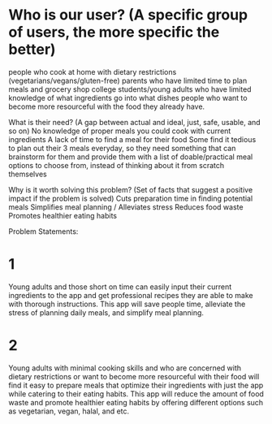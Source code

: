 # Who is our user? (A specific group of users, the more specific the better) 

people who cook at home with dietary restrictions (vegetarians/vegans/gluten-free) 
parents who have limited time to plan meals and grocery shop 
college students/young adults who have limited knowledge of what ingredients go into what dishes
people who want to become more resourceful with the food they already have.

What is their need? (A gap between actual and ideal, just, safe, usable, and so on) 
No knowledge of proper meals you could cook with current ingredients
A lack of time to find a meal for their food
Some find it tedious to plan out their 3 meals everyday, so they need something that can brainstorm for them and provide them with a list of doable/practical meal options to choose from, instead of thinking about it from scratch themselves 

Why is it worth solving this problem? (Set of facts that suggest a positive impact if the problem is solved)
Cuts preparation time in finding potential meals
Simplifies meal planning / Alleviates stress 
Reduces food waste 
Promotes healthier eating habits 


Problem Statements:

# 1

Young adults and those short on time can easily input their current ingredients to the app and get professional recipes they are able to make with thorough instructions. This app will save people time, alleviate the stress of planning daily meals, and simplify meal planning.

# 2

Young adults with minimal cooking skills and who are concerned with dietary restrictions or want to become more resourceful with their food will find it easy to prepare meals that optimize their ingredients with just the app while catering to their eating habits. This app will reduce the amount of food waste and promote healthier eating habits by offering different options such as vegetarian, vegan, halal, and etc. 

